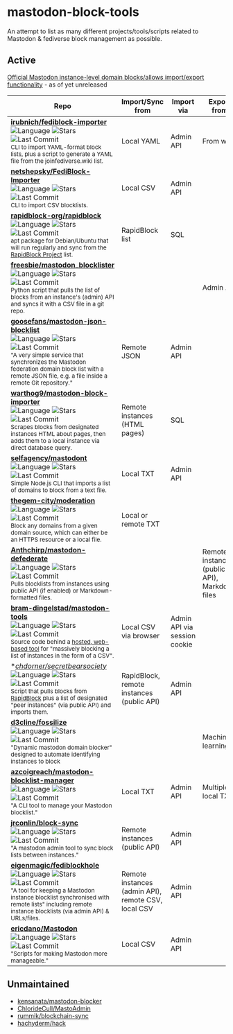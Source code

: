# mastodon-block-tools
An attempt to list as many different projects/tools/scripts related to Mastodon & fediverse block management as possible. 

## Active

[Official Mastodon instance-level domain blocks/allows import/export functionality](https://github.com/mastodon/mastodon/pull/20597) - as of yet unreleased

| Repo | Import/Sync from | Import via | Export from | Export to |
|---|---|---|---|---|
| **[irubnich/fediblock-importer](https://github.com/irubnich/fediblock-importer)** <br>![Language](https://img.shields.io/github/languages/top/irubnich/fediblock-importer?style=for-the-badge) ![Stars](https://img.shields.io/github/stars/irubnich/fediblock-importer?style=for-the-badge) ![Last Commit](https://img.shields.io/github/last-commit/irubnich/fediblock-importer?style=for-the-badge)<br><sub>CLI to import YAML-format block lists, plus a script to generate a YAML file from the joinfediverse.wiki list. </sub> |  Local YAML | Admin API | From wiki | Local YAML |
| **[netshepsky/FediBlock-Importer](https://github.com/netshepsky/FediBlock-Importer)** <br>![Language](https://img.shields.io/github/languages/top/netshepsky/FediBlock-Importer?style=for-the-badge) ![Stars](https://img.shields.io/github/stars/netshepsky/FediBlock-Importer?style=for-the-badge) ![Last Commit](https://img.shields.io/github/last-commit/netshepsky/FediBlock-Importer?style=for-the-badge)<br><sub>CLI to import CSV blocklists. </sub> |  Local CSV | Admin API |  |  |
| **[rapidblock-org/rapidblock](https://github.com/rapidblock-org/rapidblock)** <br>![Language](https://img.shields.io/github/languages/top/rapidblock-org/rapidblock?style=for-the-badge) ![Stars](https://img.shields.io/github/stars/rapidblock-org/rapidblock?style=for-the-badge) ![Last Commit](https://img.shields.io/github/last-commit/rapidblock-org/rapidblock?style=for-the-badge)<br><sub>apt package for Debian/Ubuntu that will run regularly and sync from the [RapidBlock Project](https://rapidblock.org/) list. </sub> |  RapidBlock list | SQL |  |  |
| **[freesbie/mastodon_blocklister](https://github.com/freesbie/mastodon_blocklister)** <br>![Language](https://img.shields.io/github/languages/top/freesbie/mastodon_blocklister?style=for-the-badge) ![Stars](https://img.shields.io/github/stars/freesbie/mastodon_blocklister?style=for-the-badge) ![Last Commit](https://img.shields.io/github/last-commit/freesbie/mastodon_blocklister?style=for-the-badge)<br><sub>Python script that pulls the list of blocks from an instance's (admin) API and syncs it with a CSV file in a git repo. </sub> |   |  | Admin API | CSV in git |
| **[goosefans/mastodon-json-blocklist](https://github.com/goosefans/mastodon-json-blocklist)** <br>![Language](https://img.shields.io/github/languages/top/goosefans/mastodon-json-blocklist?style=for-the-badge) ![Stars](https://img.shields.io/github/stars/goosefans/mastodon-json-blocklist?style=for-the-badge) ![Last Commit](https://img.shields.io/github/last-commit/goosefans/mastodon-json-blocklist?style=for-the-badge)<br><sub>"A very simple service that synchronizes the Mastodon federation domain block list with a remote JSON file, e.g. a file inside a remote Git repository." </sub> |  Remote JSON | Admin API |  |  |
| **[warthog9/mastodon-block-importer](https://github.com/warthog9/mastodon-block-importer)** <br>![Language](https://img.shields.io/github/languages/top/warthog9/mastodon-block-importer?style=for-the-badge) ![Stars](https://img.shields.io/github/stars/warthog9/mastodon-block-importer?style=for-the-badge) ![Last Commit](https://img.shields.io/github/last-commit/warthog9/mastodon-block-importer?style=for-the-badge) <br><sub>Scrapes blocks from designated instances HTML about pages, then adds them to a local instance via direct database query. </sub> |  Remote instances (HTML pages) | SQL |  |  |
| **[selfagency/mastodont](https://github.com/selfagency/mastodont)** <br>![Language](https://img.shields.io/github/languages/top/selfagency/mastodont?style=for-the-badge) ![Stars](https://img.shields.io/github/stars/selfagency/mastodont?style=for-the-badge) ![Last Commit](https://img.shields.io/github/last-commit/selfagency/mastodont?style=for-the-badge) <br><sub>Simple Node.js CLI that imports a list of domains to block from a text file. </sub> |  Local TXT | Admin API |  |   |
| **[thegem-city/moderation](https://github.com/thegem-city/moderation)** <br>![Language](https://img.shields.io/github/languages/top/thegem-city/moderation?style=for-the-badge) ![Stars](https://img.shields.io/github/stars/thegem-city/moderation?style=for-the-badge) ![Last Commit](https://img.shields.io/github/last-commit/thegem-city/moderation?style=for-the-badge) <br><sub>Block any domains from a given domain source, which can either be an HTTPS resource or a local file. </sub> |  Local or remote TXT |  |  |  |
| **[Anthchirp/mastodon-defederate](https://github.com/Anthchirp/mastodon-defederate)** <br>![Language](https://img.shields.io/github/languages/top/Anthchirp/mastodon-defederate?style=for-the-badge) ![Stars](https://img.shields.io/github/stars/Anthchirp/mastodon-defederate?style=for-the-badge) ![Last Commit](https://img.shields.io/github/last-commit/Anthchirp/mastodon-defederate?style=for-the-badge) <br><sub>Pulls blocklists from instances using public API (if enabled) or Markdown-formatted files. </sub> |   |  | Remote instances (public API), Markdown files | CLI output |
| **[bram-dingelstad/mastodon-tools](https://github.com/bram-dingelstad/mastodon-tools)** <br>![Language](https://img.shields.io/github/languages/top/bram-dingelstad/mastodon-tools?style=for-the-badge) ![Stars](https://img.shields.io/github/stars/bram-dingelstad/mastodon-tools?style=for-the-badge) ![Last Commit](https://img.shields.io/github/last-commit/bram-dingelstad/mastodon-tools?style=for-the-badge) <br><sub>Source code behind a [hosted, web-based tool](https://mastodon-tools-bram-dingelstad.vercel.app/) for "massively blocking a list of instances in the form of a CSV".  </sub> |  Local CSV via browser | Admin API via session cookie  |  |  |
| **[chdorner/secretbearsociety](https://github.com/chdorner/secretbearsociety)* <br>![Language](https://img.shields.io/github/languages/top/chdorner/secretbearsociety?style=for-the-badge) ![Stars](https://img.shields.io/github/stars/chdorner/secretbearsociety?style=for-the-badge) ![Last Commit](https://img.shields.io/github/last-commit/chdorner/secretbearsociety?style=for-the-badge) <br><sub>Script that pulls blocks from [RapidBlock](https://rapidblock.org/) plus a list of designated "peer instances" (via public API) and imports them. </sub> |  RapidBlock, remote instances (public API) | Admin API |  |  |
| **[d3cline/fossilize](https://github.com/d3cline/fossilize)** <br>![Language](https://img.shields.io/github/languages/top/d3cline/fossilize?style=for-the-badge) ![Stars](https://img.shields.io/github/stars/d3cline/fossilize?style=for-the-badge) ![Last Commit](https://img.shields.io/github/last-commit/d3cline/fossilize?style=for-the-badge) <br><sub>"Dynamic mastodon domain blocker" designed to automate identifying instances to block </sub> |   |  | Machine learning? | ? |
| **[azcoigreach/mastodon-blocklist-manager](https://github.com/azcoigreach/mastodon-blocklist-manager)** <br>![Language](https://img.shields.io/github/languages/top/azcoigreach/mastodon-blocklist-manager?style=for-the-badge) ![Stars](https://img.shields.io/github/stars/azcoigreach/mastodon-blocklist-manager?style=for-the-badge) ![Last Commit](https://img.shields.io/github/last-commit/azcoigreach/mastodon-blocklist-manager?style=for-the-badge) <br><sub>"A CLI tool to manage your Mastodon blocklist." </sub> |  Local TXT | Admin API | Multiple local TXT | Local TXT |
| **[jrconlin/block-sync](https://github.com/jrconlin/block-sync)** <br>![Language](https://img.shields.io/github/languages/top/jrconlin/block-sync?style=for-the-badge) ![Stars](https://img.shields.io/github/stars/jrconlin/block-sync?style=for-the-badge) ![Last Commit](https://img.shields.io/github/last-commit/jrconlin/block-sync?style=for-the-badge) <br><sub>"A mastodon admin tool to sync block lists between instances." </sub> |  Remote instances (public API) | Admin API |  |  |
| **[eigenmagic/fediblockhole](https://github.com/eigenmagic/fediblockhole)** <br>![Language](https://img.shields.io/github/languages/top/eigenmagic/fediblockhole?style=for-the-badge) ![Stars](https://img.shields.io/github/stars/eigenmagic/fediblockhole?style=for-the-badge) ![Last Commit](https://img.shields.io/github/last-commit/eigenmagic/fediblockhole?style=for-the-badge) <br><sub>"A tool for keeping a Mastodon instance blocklist synchronised with remote lists" including remote instance blocklists (via admin API) & URLs/files. </sub> |  Remote instances (admin API), remote CSV, local CSV | Admin API |  |  |
| **[ericdano/Mastodon](https://github.com/ericdano/Mastodon)** <br>![Language](https://img.shields.io/github/languages/top/ericdano/Mastodon?style=for-the-badge) ![Stars](https://img.shields.io/github/stars/ericdano/Mastodon?style=for-the-badge) ![Last Commit](https://img.shields.io/github/last-commit/ericdano/Mastodon?style=for-the-badge) <br><sub>"Scripts for making Mastodon more manageable." </sub> |  Local CSV | Admin API |  |  |


## Unmaintained

* [kensanata/mastodon-blocker](https://github.com/kensanata/mastodon-blocker)
* [ChlorideCull/MastoAdmin](https://github.com/ChlorideCull/MastoAdmin)
* [rummik/blockchain-sync](https://github.com/rummik/blockchain-sync)
* [hachyderm/hack](https://github.com/hachyderm/hack)
